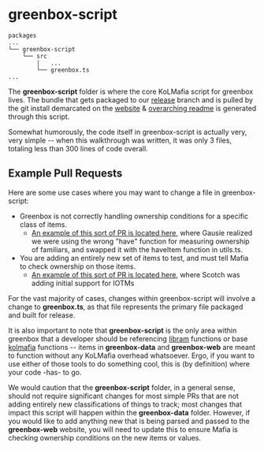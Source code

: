 # greenbox-script

```
packages
...
└── greenbox-script
    └── src
        |   ...
        └── greenbox.ts
...
```

The **greenbox-script** folder is where the core KoLMafia script for greenbox lives. The bundle that gets packaged to our [release](https://github.com/loathers/greenbox/tree/release) branch and is pulled by the git install demarcated on the [website](https://greenbox.loathers.net) & [overarching readme](https://github.com/loathers/greenbox/README.md) is generated through this script.

Somewhat humorously, the code itself in greenbox-script is actually very, very simple -- when this walkthrough was written, it was only 3 files, totaling less than 300 lines of code overall.

## Example Pull Requests

Here are some use cases where you may want to change a file in greenbox-script:

- Greenbox is not correctly handling ownership conditions for a specific class of items.
  - [An example of this sort of PR is located here](https://github.com/loathers/greenbox/commit/0abe95e180a89ae26ad2c15c544f80e39a6a4285), where Gausie realized we were using the wrong "have" function for measuring ownership of familiars, and swapped it with the haveItem function in utils.ts.
- You are adding an entirely new set of items to test, and must tell Mafia to check ownership on those items.
  - [An example of this sort of PR is located here](https://github.com/loathers/greenbox/commit/30b230b8e20be286371068b59eb26d4c3b76eee5), where Scotch was adding initial support for IOTMs

For the vast majority of cases, changes within greenbox-script will involve a change to **greenbox.ts**, as that file represents the primary file packaged and built for release.

It is also important to note that **greenbox-script** is the only area within greenbox that a developer should be referencing [libram](https://github.com/loathers/libram) functions or base [kolmafia](https://github.com/kolmafia/kolmafia) functions -- items in **greenbox-data** and **greenbox-web** are meant to function without any KoLMafia overhead whatsoever. Ergo, if you want to use either of those tools to do something cool, this is (by definition) where your code -has- to go.

We would caution that the **greenbox-script** folder, in a general sense, should not require significant changes for most simple PRs that are not adding entirely new classifications of things to track; most changes that impact this script will happen within the **greenbox-data** folder. However, if you would like to add anything new that is being parsed and passed to the **greenbox-web** website, you will need to update this to ensure Mafia is checking ownership conditions on the new items or values.
